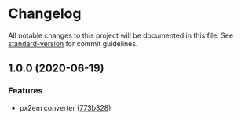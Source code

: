 # Changelog

All notable changes to this project will be documented in this file. See [standard-version](https://github.com/conventional-changelog/standard-version) for commit guidelines.

## 1.0.0 (2020-06-19)


### Features

* px2em converter ([773b328](https://github.com/icelam/px2em-converter/commit/773b3286130444894a37e02aa4179e8006be9679))
